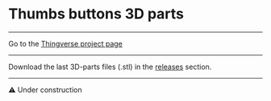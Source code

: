 # Thumbs buttons 3D parts

<hr>
Go to the <a href="https://www.thingiverse.com/thing:6236157">Thingverse project page</a>
<hr>
Download the last 3D-parts files (.stl) in the <a href="#">releases</a> section.
<hr>
⚠️ Under construction
